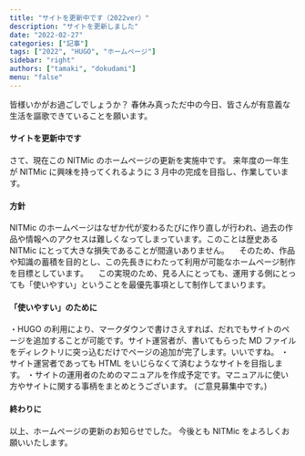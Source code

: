 ```yaml
---
title: "サイトを更新中です（2022ver）"
description: "サイトを更新しました"
date: "2022-02-27"
categories: ["記事"]
tags: ["2022", "HUGO", "ホームページ"]
sidebar: "right"
authors: ["tamaki", "dokudami"]
menu: "false"
---
```


皆様いかがお過ごしでしょうか？
春休み真っただ中の今日、皆さんが有意義な生活を謳歌できていることを願います。

#### サイトを更新中です

さて、現在この NITMic のホームページの更新を実施中です。
来年度の一年生が NITMic に興味を持ってくれるように 3 月中の完成を目指し、作業しています。

#### 方針

NITMic のホームページはなぜか代が変わるたびに作り直しが行われ、過去の作品や情報へのアクセスは難しくなってしまっています。このことは歴史ある NITMic にとって大きな損失であることが間違いありません。
　そのため、作品や知識の蓄積を目的とし、この先長きにわたって利用が可能なホームページ制作を目標としています。
　この実現のため、見る人にとっても、運用する側にとっても「使いやすい」ということを最優先事項として制作してまいります。

#### 「使いやすい」のために

・HUGO の利用により、マークダウンで書けさえすれば、だれでもサイトのページを追加することが可能です。サイト運営者が、書いてもらった MD ファイルをディレクトリに突っ込むだけでページの追加が完了します。いいですね。
・サイト運営者であっても HTML をいじらなくて済むようなサイトを目指します。
・サイトの運用者のためのマニュアルを作成予定です。マニュアルに使い方やサイトに関する事柄をまとめとうございます。
(ご意見募集中です。)

#### 終わりに

以上、ホームページの更新のお知らせでした。
今後とも NITMic をよろしくお願いいたします。

